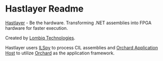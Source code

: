 # Hastlayer Readme



[Hastlayer](http://www.hastlayer.com/) - Be the hardware. Transforming .NET assemblies into FPGA hardware for faster execution.

Created by [Lombiq Technologies](http://lombiq.com/). 

Hastlayer users [ILSpy](http://ilspy.net/) to process CIL assemblies and [Orchard Application Host](http://orchardapphost.codeplex.com/) to utilize [Orchard](http://orchard.codeplex.com/) as the application framework.